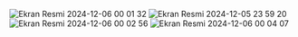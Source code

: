 ![Ekran Resmi 2024-12-06 00 01 32](https://github.com/user-attachments/assets/32eecdce-fdda-43c8-91a3-0be91b1ad824)
![Ekran Resmi 2024-12-05 23 59 20](https://github.com/user-attachments/assets/1957e42c-a47c-4dea-8804-62e30763640c)
![Ekran Resmi 2024-12-06 00 02 56](https://github.com/user-attachments/assets/f930c6ba-09a9-41e0-a349-6bd7c6576b8e)
![Ekran Resmi 2024-12-06 00 04 07](https://github.com/user-attachments/assets/ca3eee89-d73d-4ccf-bc03-dada06d132d8)
